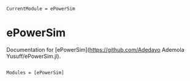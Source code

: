 ```@meta
CurrentModule = ePowerSim
```

# ePowerSim

Documentation for [ePowerSim](https://github.com/Adedayo Ademola Yusuff/ePowerSim.jl).

```@index
```

```@autodocs
Modules = [ePowerSim]
```
